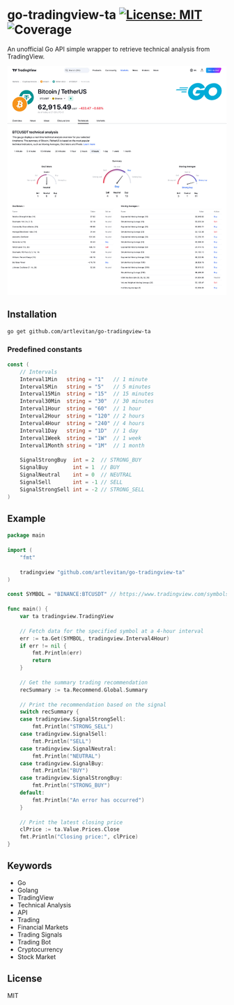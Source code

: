 # go-tradingview-ta [![License: MIT](https://img.shields.io/badge/License-MIT-yellow.svg)](https://opensource.org/licenses/MIT) ![Coverage](https://img.shields.io/badge/Coverage-97.2%25-brightgreen)

An unofficial Go API simple wrapper to retrieve technical analysis from TradingView.

<img src="/editor/images/promo.jpg" alt="TradingView Go" style="max-width:100%">

## Installation

```bash
go get github.com/artlevitan/go-tradingview-ta
```

### Predefined constants

```go
const (
	// Intervals
	Interval1Min   string = "1"   // 1 minute
	Interval5Min   string = "5"   // 5 minutes
	Interval15Min  string = "15"  // 15 minutes
	Interval30Min  string = "30"  // 30 minutes
	Interval1Hour  string = "60"  // 1 hour
	Interval2Hour  string = "120" // 2 hours
	Interval4Hour  string = "240" // 4 hours
	Interval1Day   string = "1D"  // 1 day
	Interval1Week  string = "1W"  // 1 week
	Interval1Month string = "1M"  // 1 month

	SignalStrongBuy  int = 2  // STRONG_BUY
	SignalBuy        int = 1  // BUY
	SignalNeutral    int = 0  // NEUTRAL
	SignalSell       int = -1 // SELL
	SignalStrongSell int = -2 // STRONG_SELL
)
```

## Example

```go
package main

import (
	"fmt"

	tradingview "github.com/artlevitan/go-tradingview-ta"
)

const SYMBOL = "BINANCE:BTCUSDT" // https://www.tradingview.com/symbols/BTCUSDT/technicals/

func main() {
	var ta tradingview.TradingView
	
	// Fetch data for the specified symbol at a 4-hour interval
	err := ta.Get(SYMBOL, tradingview.Interval4Hour)
	if err != nil {
		fmt.Println(err)
		return
	}
	
	// Get the summary trading recommendation
	recSummary := ta.Recommend.Global.Summary

	// Print the recommendation based on the signal
	switch recSummary {
	case tradingview.SignalStrongSell:
		fmt.Println("STRONG_SELL")
	case tradingview.SignalSell:
		fmt.Println("SELL")
	case tradingview.SignalNeutral:
		fmt.Println("NEUTRAL")
	case tradingview.SignalBuy:
		fmt.Println("BUY")
	case tradingview.SignalStrongBuy:
		fmt.Println("STRONG_BUY")
	default:
		fmt.Println("An error has occurred")
	}

	// Print the latest closing price
	clPrice := ta.Value.Prices.Close
	fmt.Println("Closing price:", clPrice)
}
```

## Keywords

- Go
- Golang
- TradingView
- Technical Analysis
- API
- Trading
- Financial Markets
- Trading Signals
- Trading Bot
- Cryptocurrency
- Stock Market

## License

MIT
